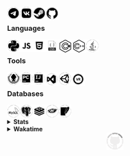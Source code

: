 [<img align="left" alt="Delivery-Klad | Telegram" width="30px" src="files/telegram.png" />][telegram]
[<img align="left" alt="Delivery-Klad | VK" width="30px" src="files/vk.png" />][vk]
[<img align="left" alt="Delivery-Klad | Steam" width="30px" src="files/steam.png" />][steam]
[<img align="left" alt="Delivery-Klad | GitHub" width="30px" src="files/github.png" />][github]
<!--[<img align="left" alt="Delivery-Klad | Discord" width="30px" src="files/discord.png" />][discord]-->
<br />

### Languages
[<img align="left" alt="Python" width="30px" src="files/python.png" />][python]
[<img align="left" alt="JavaScript" width="30px" src="files/js.png" />][js]
[<img align="left" alt="HTML" width="30px" src="files/html.png" />][html]
[<img align="left" alt="CSS" width="30px" src="files/css.png" />][css]
[<img align="left" alt="C#" width="32px" src="files/csharp_new.png" />][charp]
[<img align="left" alt="C++" width="32px" src="files/cpp_new.png" />][cpp]
[<img align="left" alt="Java" width="30px" src="files/java.png" />][java]
<br />

### Tools
[<img align="left" alt="GitKraken" width="30px" src="files/gitkraken.png" />][gitkraken]
[<img align="left" alt="PyCharm 2019" width="29px" src="files/pycharm.png" />][pycharm]
[<img align="left" alt="Idea" width="29px" src="files/idea.png" />][idea]
[<img align="left" alt="Visual Studio 2019" width="32px" src="files/visualstudio.png" />][vs2019]
[<img align="left" alt="Unity" width="30px" src="files/unity.png" />][unity]
[<img align="left" alt="SteamVR" width="32px" src="files/steamvr.png" />][steamVR]
<br />

### Databases
[<img align="left" alt="MYSQL" width="30px" src="files/mysql.png" />][mysql]
[<img align="left" alt="PostgreSQL" width="30px" src="files/postgresql.png" />][pgsql]
[<img align="left" alt="Redis" width="30px" src="files/redis.png" />][redis]
[<img align="left" alt="Cassandra" width="30px" src="files/apachecassandra.png" />][cassandra]
[<img align="left" alt="SQLite" width="30px" src="files/sqlite.png" />][sqlite]
<br />
<!--
### Spotify now playing
<a href="https://now-playing.delivery-klad.vercel.app/now-playing?open">
    <img src="https://now-playing.delivery-klad.vercel.app/now-playing" width="256" height="64" alt="Now Playing">
</a>
-->
<details>
    <summary><b>Stats</b></summary>
    <br>
<img align="top" alt="Github Stats" src="https://readme-stats.delivery-klad.vercel.app/api?username=delivery-klad&show_icons=true&theme=dark&hide_border=true&include_all_commits=true&count_private=true" />
</details>

<details>
    <summary><b>Wakatime</b></summary>
    <br>
    <a href="https://wakatime.com/@Delivery_Klad"><img src="https://github-readme-stats.vercel.app/api/wakatime?username=Delivery_Klad"></a>
</details>

<div align="center">
<img src="files/loading.gif" width="40" height="40">
</div>

[telegram]: https://t.me/Delivery_Klad
[vk]: https://vk.com/delivery_klad
[steam]: https://steamcommunity.com/id/DeliveryKlad
[discord]: https://discord.gg/6J5H3hc
[vs2019]: https://visualstudio.microsoft.com
[pycharm]: https://www.jetbrains.com/ru-ru/pycharm
[idea]: https://www.jetbrains.com/ru-ru/idea
[github]: https://github.com/Delivery-Klad
[gitkraken]: https://www.gitkraken.com
[unity]: https://unity.com
[python]: https://www.python.org
[charp]: https://docs.microsoft.com/ru-ru/dotnet/csharp
[java]: https://www.java.com/ru/
[mysql]: https://www.mysql.com
[pgsql]: https://www.postgresql.org
[sqlite]: https://www.sqlite.org
[cassandra]: https://cassandra.apache.org
[redis]: https://redis.io
[cpp]: https://docs.microsoft.com/ru-ru/cpp
[steamVR]: https://store.steampowered.com/app/250820/SteamVR
[js]: https://www.javascript.com
[html]: https://t.me/Delivery_Klad
[css]: https://t.me/Delivery_Klad
[rabbitmq]: https://www.rabbitmq.com
[redis]: https://redis.io
[bootstrap]: https://getbootstrap.com

